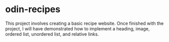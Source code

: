 # odin-recipes
This project involves creating a basic recipe website.
Once finished with the project, I will have demonstrated how to implement a heading, image, ordered list, unordered list, and relative links. 